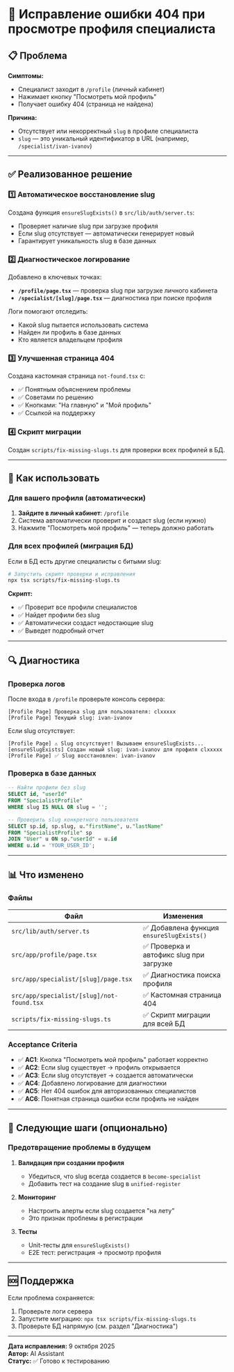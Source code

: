 # 🔧 Исправление ошибки 404 при просмотре профиля специалиста

## 📋 Проблема

**Симптомы:**
- Специалист заходит в `/profile` (личный кабинет)
- Нажимает кнопку "Посмотреть мой профиль"
- Получает ошибку 404 (страница не найдена)

**Причина:**
- Отсутствует или некорректный `slug` в профиле специалиста
- `slug` — это уникальный идентификатор в URL (например, `/specialist/ivan-ivanov`)

---

## ✅ Реализованное решение

### 1️⃣ **Автоматическое восстановление slug**

Создана функция `ensureSlugExists()` в `src/lib/auth/server.ts`:
- Проверяет наличие slug при загрузке профиля
- Если slug отсутствует — автоматически генерирует новый
- Гарантирует уникальность slug в базе данных

### 2️⃣ **Диагностическое логирование**

Добавлено в ключевых точках:
- **`/profile/page.tsx`** — проверка slug при загрузке личного кабинета
- **`/specialist/[slug]/page.tsx`** — диагностика при поиске профиля

Логи помогают отследить:
- Какой slug пытается использовать система
- Найден ли профиль в базе данных
- Кто является владельцем профиля

### 3️⃣ **Улучшенная страница 404**

Создана кастомная страница `not-found.tsx` с:
- ✅ Понятным объяснением проблемы
- ✅ Советами по решению
- ✅ Кнопками: "На главную" и "Мой профиль"
- ✅ Ссылкой на поддержку

### 4️⃣ **Скрипт миграции**

Создан `scripts/fix-missing-slugs.ts` для проверки всех профилей в БД.

---

## 🚀 Как использовать

### Для вашего профиля (автоматически)

1. **Зайдите в личный кабинет**: `/profile`
2. Система автоматически проверит и создаст slug (если нужно)
3. Нажмите "Посмотреть мой профиль" — теперь должно работать

### Для всех профилей (миграция БД)

Если в БД есть другие специалисты с битыми slug:

```bash
# Запустить скрипт проверки и исправления
npx tsx scripts/fix-missing-slugs.ts
```

**Скрипт:**
- ✅ Проверит все профили специалистов
- ✅ Найдет профили без slug
- ✅ Автоматически создаст недостающие slug
- ✅ Выведет подробный отчет

---

## 🔍 Диагностика

### Проверка логов

После входа в `/profile` проверьте консоль сервера:

```
[Profile Page] Проверка slug для пользователя: clxxxxx
[Profile Page] Текущий slug: ivan-ivanov
```

Если slug отсутствует:
```
[Profile Page] ⚠️ Slug отсутствует! Вызываем ensureSlugExists...
[ensureSlugExists] Создан новый slug: ivan-ivanov для профиля clxxxxx
[Profile Page] ✅ Slug восстановлен: ivan-ivanov
```

### Проверка в базе данных

```sql
-- Найти профили без slug
SELECT id, "userId" 
FROM "SpecialistProfile" 
WHERE slug IS NULL OR slug = '';

-- Проверить slug конкретного пользователя
SELECT sp.id, sp.slug, u."firstName", u."lastName"
FROM "SpecialistProfile" sp
JOIN "User" u ON sp."userId" = u.id
WHERE u.id = 'YOUR_USER_ID';
```

---

## 📊 Что изменено

### Файлы

| Файл | Изменения |
|------|-----------|
| `src/lib/auth/server.ts` | ✅ Добавлена функция `ensureSlugExists()` |
| `src/app/profile/page.tsx` | ✅ Проверка и автофикс slug при загрузке |
| `src/app/specialist/[slug]/page.tsx` | ✅ Диагностика поиска профиля |
| `src/app/specialist/[slug]/not-found.tsx` | ✅ Кастомная страница 404 |
| `scripts/fix-missing-slugs.ts` | ✅ Скрипт миграции для всей БД |

### Acceptance Criteria

- ✅ **AC1**: Кнопка "Посмотреть мой профиль" работает корректно
- ✅ **AC2**: Если slug существует → профиль открывается
- ✅ **AC3**: Если slug отсутствует → создается автоматически
- ✅ **AC4**: Добавлено логирование для диагностики
- ✅ **AC5**: Нет 404 ошибок для авторизованных специалистов
- ✅ **AC6**: Понятная страница ошибки если профиль не найден

---

## 🎯 Следующие шаги (опционально)

### Предотвращение проблемы в будущем

1. **Валидация при создании профиля**
   - Убедиться, что slug всегда создается в `become-specialist`
   - Добавить тест на создание slug в `unified-register`

2. **Мониторинг**
   - Настроить алерты если slug создается "на лету"
   - Это признак проблемы в регистрации

3. **Тесты**
   - Unit-тесты для `ensureSlugExists()`
   - E2E тест: регистрация → просмотр профиля

---

## 🆘 Поддержка

Если проблема сохраняется:

1. Проверьте логи сервера
2. Запустите миграцию: `npx tsx scripts/fix-missing-slugs.ts`
3. Проверьте БД напрямую (см. раздел "Диагностика")

---

**Дата исправления:** 9 октября 2025  
**Автор:** AI Assistant  
**Статус:** ✅ Готово к тестированию

